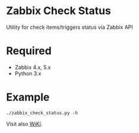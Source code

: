 Zabbix Check Status
======================

Utility for check items/triggers status via Zabbix API

Required
=======
* Zabbix 4.x, 5.x
* Python 3.x

Example
=======
    ./zabbix_check_status.py -h

Visit also [WiKi](http://wiki.enchtex.info/handmade/zabbix/zabbix_check_status).

